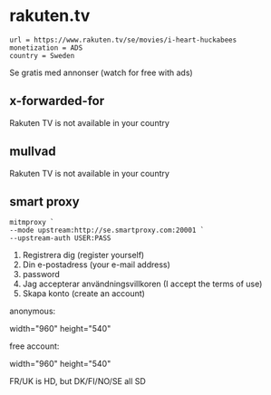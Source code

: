 # rakuten.tv

~~~
url = https://www.rakuten.tv/se/movies/i-heart-huckabees
monetization = ADS
country = Sweden
~~~

Se gratis med annonser (watch for free with ads)

## x-forwarded-for

Rakuten TV is not available in your country

## mullvad

Rakuten TV is not available in your country

## smart proxy

~~~
mitmproxy `
--mode upstream:http://se.smartproxy.com:20001 `
--upstream-auth USER:PASS
~~~

1. Registrera dig (register yourself)
2. Din e-postadress (your e-mail address)
3. password
4. Jag accepterar användningsvillkoren (I accept the terms of use)
5. Skapa konto (create an account)

anonymous:

width="960" height="540"

free account:

width="960" height="540"

FR/UK is HD, but DK/FI/NO/SE all SD

